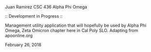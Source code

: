 Juan Ramirez
CSC 436
Alpha Phi Omega

:: Development in Progress ::

Management utility application that will hopefully be used by Alpha Phi Omega, Zeta Omicron chapter here in Cal Poly SLO.
Adapting from apoonline.org

February 26, 2018
